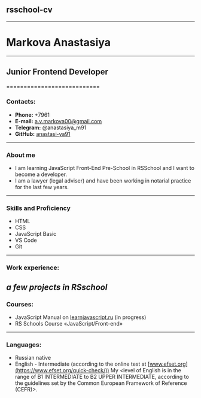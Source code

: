 ## rsschool-cv
------------
# Markova Anastasiya
-------------------
## Junior Frontend Developer
===========================

### Contacts:
- **Phone:** +7961
- **E-mail:** a.v.markova00@gmail.com
- **Telegram:** @anastasiya_m91
- **GitHub:** [anastasi-ya91](https://github.com/anastasi-ya91)
---------------------------------
### About me
- I am learning JavaScript Front-End Pre-School in RSSchool and I want to become a developer.
- I am a lawyer (legal adviser) and have been working in notarial practice for the last few years.
---------------------------------
### Skills and Proficiency
- HTML
- CSS
- JavaScript Basic
- VS Code
- Git
------------
### Work experience:
_a few projects in RSschool_
---------------
### Courses:
- JavaScript Manual on [learnjavascript.ru](https://learn.javascript.ru/) (in progress)
- RS Schools Course «JavaScript/Front-end»
--------------------
### Languages:
- Russian native
- English - Intermediate (according to the online test at [www.efset.org](https://www.efset.org/quick-check/))
My <level of English is in the range of B1 INTERMEDIATE to B2 UPPER INTERMEDIATE, according to the guidelines set by the Common European Framework of Reference (CEFR)>.
